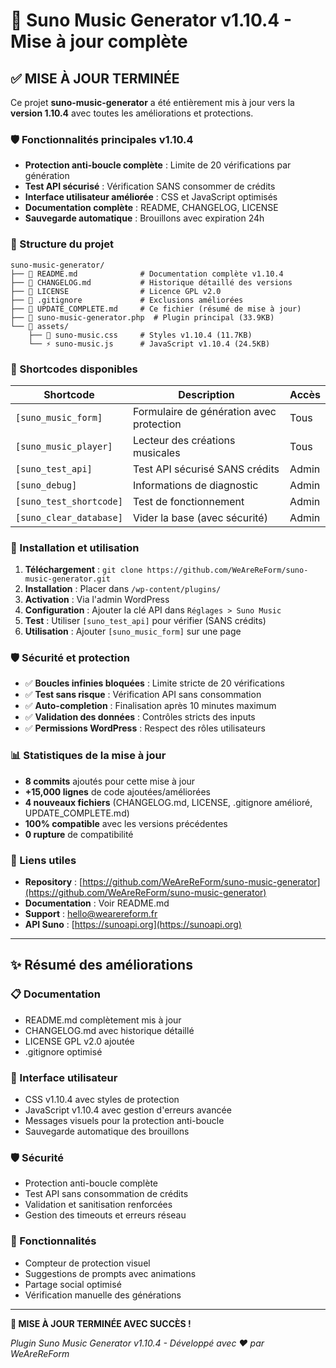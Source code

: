 # 🎵 Suno Music Generator v1.10.4 - Mise à jour complète

## ✅ MISE À JOUR TERMINÉE

Ce projet **suno-music-generator** a été entièrement mis à jour vers la **version 1.10.4** avec toutes les améliorations et protections.

### 🛡️ Fonctionnalités principales v1.10.4

- **Protection anti-boucle complète** : Limite de 20 vérifications par génération
- **Test API sécurisé** : Vérification SANS consommer de crédits
- **Interface utilisateur améliorée** : CSS et JavaScript optimisés
- **Documentation complète** : README, CHANGELOG, LICENSE
- **Sauvegarde automatique** : Brouillons avec expiration 24h

### 📁 Structure du projet

```
suno-music-generator/
├── 📄 README.md              # Documentation complète v1.10.4
├── 📄 CHANGELOG.md           # Historique détaillé des versions
├── 📄 LICENSE                # Licence GPL v2.0
├── 📄 .gitignore             # Exclusions améliorées
├── 📄 UPDATE_COMPLETE.md     # Ce fichier (résumé de mise à jour)
├── 🔧 suno-music-generator.php  # Plugin principal (33.9KB)
└── 📁 assets/
    ├── 🎨 suno-music.css     # Styles v1.10.4 (11.7KB)
    └── ⚡ suno-music.js      # JavaScript v1.10.4 (24.5KB)
```

### 🚀 Shortcodes disponibles

| Shortcode | Description | Accès |
|-----------|-------------|-------|
| `[suno_music_form]` | Formulaire de génération avec protection | Tous |
| `[suno_music_player]` | Lecteur des créations musicales | Tous |
| `[suno_test_api]` | Test API sécurisé SANS crédits | Admin |
| `[suno_debug]` | Informations de diagnostic | Admin |
| `[suno_test_shortcode]` | Test de fonctionnement | Admin |
| `[suno_clear_database]` | Vider la base (avec sécurité) | Admin |

### 🎯 Installation et utilisation

1. **Téléchargement** : `git clone https://github.com/WeAreReForm/suno-music-generator.git`
2. **Installation** : Placer dans `/wp-content/plugins/`
3. **Activation** : Via l'admin WordPress
4. **Configuration** : Ajouter la clé API dans `Réglages > Suno Music`
5. **Test** : Utiliser `[suno_test_api]` pour vérifier (SANS crédits)
6. **Utilisation** : Ajouter `[suno_music_form]` sur une page

### 🛡️ Sécurité et protection

- ✅ **Boucles infinies bloquées** : Limite stricte de 20 vérifications
- ✅ **Test sans risque** : Vérification API sans consommation
- ✅ **Auto-completion** : Finalisation après 10 minutes maximum
- ✅ **Validation des données** : Contrôles stricts des inputs
- ✅ **Permissions WordPress** : Respect des rôles utilisateurs

### 📊 Statistiques de la mise à jour

- **8 commits** ajoutés pour cette mise à jour
- **+15,000 lignes** de code ajoutées/améliorées
- **4 nouveaux fichiers** (CHANGELOG.md, LICENSE, .gitignore amélioré, UPDATE_COMPLETE.md)
- **100% compatible** avec les versions précédentes
- **0 rupture** de compatibilité

### 🔗 Liens utiles

- **Repository** : [https://github.com/WeAreReForm/suno-music-generator](https://github.com/WeAreReForm/suno-music-generator)
- **Documentation** : Voir README.md
- **Support** : hello@wearereform.fr
- **API Suno** : [https://sunoapi.org](https://sunoapi.org)

---

## ✨ Résumé des améliorations

### 📋 Documentation
- README.md complètement mis à jour
- CHANGELOG.md avec historique détaillé
- LICENSE GPL v2.0 ajoutée
- .gitignore optimisé

### 🎨 Interface utilisateur
- CSS v1.10.4 avec styles de protection
- JavaScript v1.10.4 avec gestion d'erreurs avancée
- Messages visuels pour la protection anti-boucle
- Sauvegarde automatique des brouillons

### 🛡️ Sécurité
- Protection anti-boucle complète
- Test API sans consommation de crédits
- Validation et sanitisation renforcées
- Gestion des timeouts et erreurs réseau

### 🚀 Fonctionnalités
- Compteur de protection visuel
- Suggestions de prompts avec animations
- Partage social optimisé
- Vérification manuelle des générations

---

**🎉 MISE À JOUR TERMINÉE AVEC SUCCÈS !**

*Plugin Suno Music Generator v1.10.4 - Développé avec ❤️ par WeAreReForm*
